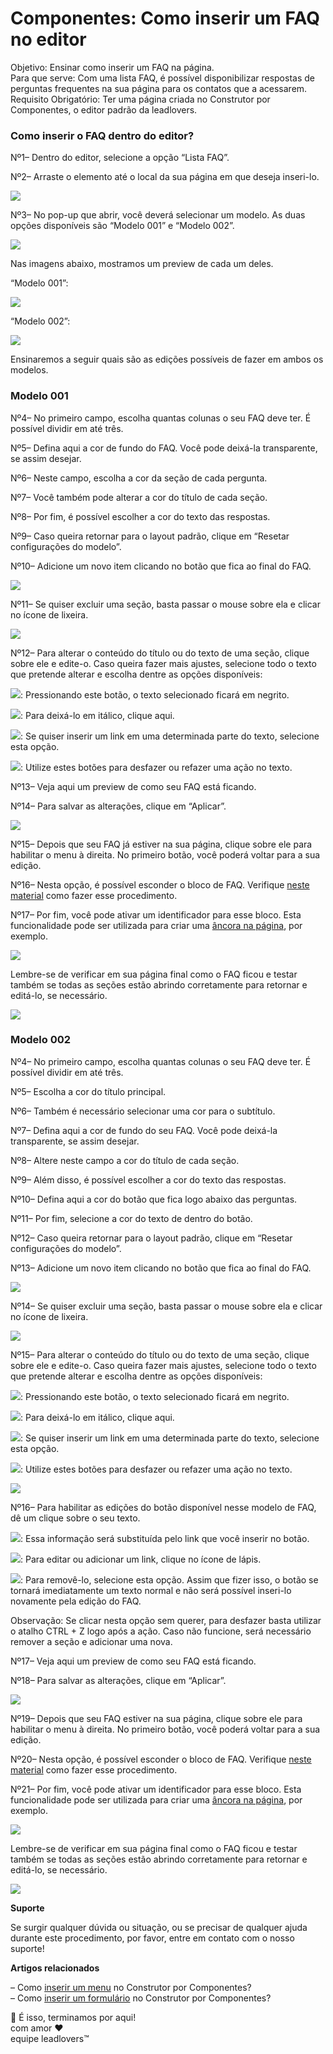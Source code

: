 # Componentes: Como inserir um FAQ no editor

Objetivo: Ensinar como inserir um FAQ na página.\
Para que serve: Com uma lista FAQ, é possível disponibilizar respostas de perguntas frequentes na sua página para os contatos que a acessarem.\
Requisito Obrigatório: Ter uma página criada no Construtor por Componentes, o editor padrão da leadlovers.

### Como inserir o FAQ dentro do editor? <a href="#como-inserir" id="como-inserir"></a>

Nº1– Dentro do editor, selecione a opção “Lista FAQ”.

Nº2– Arraste o elemento até o local da sua página em que deseja inseri-lo.

[![](https://legado.leadlovers.site/wp-content/uploads/2022/02/img01.png)](https://legado.leadlovers.site/wp-content/uploads/2022/02/img01.png)

Nº3– No pop-up que abrir, você deverá selecionar um modelo. As duas opções disponíveis são “Modelo 001” e “Modelo 002”.

[![](https://legado.leadlovers.site/wp-content/uploads/2022/02/img02.png)](https://legado.leadlovers.site/wp-content/uploads/2022/02/img02.png)

Nas imagens abaixo, mostramos um preview de cada um deles.&#x20;

“Modelo 001”:

[![](https://legado.leadlovers.site/wp-content/uploads/2022/02/img03.png)](https://legado.leadlovers.site/wp-content/uploads/2022/02/img03.png)

“Modelo 002”:

[![](https://legado.leadlovers.site/wp-content/uploads/2022/02/img04.png)](https://legado.leadlovers.site/wp-content/uploads/2022/02/img04.png)

Ensinaremos a seguir quais são as edições possíveis de fazer em ambos os modelos.

### Modelo 001 <a href="#modelo-001" id="modelo-001"></a>

Nº4– No primeiro campo, escolha quantas colunas o seu FAQ deve ter. É possível dividir em até três.

Nº5– Defina aqui a cor de fundo do FAQ. Você pode deixá-la transparente, se assim desejar.

Nº6– Neste campo, escolha a cor da seção de cada pergunta.

Nº7– Você também pode alterar a cor do título de cada seção.&#x20;

Nº8– Por fim, é possível escolher a cor do texto das respostas.

Nº9– Caso queira retornar para o layout padrão, clique em “Resetar configurações do modelo”.

Nº10– Adicione um novo item clicando no botão que fica ao final do FAQ.

[![](https://legado.leadlovers.site/wp-content/uploads/2022/02/img05.png)](https://legado.leadlovers.site/wp-content/uploads/2022/02/img05.png)

Nº11– Se quiser excluir uma seção, basta passar o mouse sobre ela e clicar no ícone de lixeira.

[![](https://legado.leadlovers.site/wp-content/uploads/2022/02/img06.png)](https://legado.leadlovers.site/wp-content/uploads/2022/02/img06.png)

Nº12– Para alterar o conteúdo do título ou do texto de uma seção, clique sobre ele e edite-o. Caso queira fazer mais ajustes, selecione todo o texto que pretende alterar e escolha dentre as opções disponíveis:

![](https://legado.leadlovers.site/wp-content/uploads/2022/02/icon-negrito.png): Pressionando este botão, o texto selecionado ficará em negrito.

![](https://legado.leadlovers.site/wp-content/uploads/2022/02/icon-italico.png): Para deixá-lo em itálico, clique aqui.

![](https://legado.leadlovers.site/wp-content/uploads/2022/02/icon-link.png): Se quiser inserir um link em uma determinada parte do texto, selecione esta opção.&#x20;

![](https://legado.leadlovers.site/wp-content/uploads/2022/02/icon-desfazer.png): Utilize estes botões para desfazer ou refazer uma ação no texto.

Nº13– Veja aqui um preview de como seu FAQ está ficando.&#x20;

Nº14– Para salvar as alterações, clique em “Aplicar”.

[![](https://legado.leadlovers.site/wp-content/uploads/2022/02/img07.png)](https://legado.leadlovers.site/wp-content/uploads/2022/02/img07.png)

Nº15– Depois que seu FAQ já estiver na sua página, clique sobre ele para habilitar o menu à direita. No primeiro botão, você poderá voltar para a sua edição.

Nº16– Nesta opção, é possível esconder o bloco de FAQ. Verifique [neste material](https://suporte.love/componentes-como-esconder-um-elemento-no-computador-ou-celular/) como fazer esse procedimento.

Nº17– Por fim, você pode ativar um identificador para esse bloco. Esta funcionalidade pode ser utilizada para criar uma [âncora na página](https://suporte.love/componentes-como-fazer-ancora-na-pagina/), por exemplo.

[![](https://legado.leadlovers.site/wp-content/uploads/2022/02/img08.png)](https://legado.leadlovers.site/wp-content/uploads/2022/02/img08.png)

Lembre-se de verificar em sua página final como o FAQ ficou e testar também se todas as seções estão abrindo corretamente para retornar e editá-lo, se necessário.

[![](https://legado.leadlovers.site/wp-content/uploads/2022/02/img09.png)](https://legado.leadlovers.site/wp-content/uploads/2022/02/img09.png)

### Modelo 002 <a href="#modelo-002" id="modelo-002"></a>

Nº4– No primeiro campo, escolha quantas colunas o seu FAQ deve ter. É possível dividir em até três.

Nº5– Escolha a cor do título principal.

Nº6– Também é necessário selecionar uma cor para o subtítulo.

Nº7– Defina aqui a cor de fundo do seu FAQ. Você pode deixá-la transparente, se assim desejar.

Nº8– Altere neste campo a cor do título de cada seção.&#x20;

Nº9– Além disso, é possível escolher a cor do texto das respostas.

Nº10– Defina aqui a cor do botão que fica logo abaixo das perguntas.

Nº11– Por fim, selecione a cor do texto de dentro do botão.

Nº12– Caso queira retornar para o layout padrão, clique em “Resetar configurações do modelo”.

Nº13– Adicione um novo item clicando no botão que fica ao final do FAQ.

[![](https://legado.leadlovers.site/wp-content/uploads/2022/02/img10.png)](https://legado.leadlovers.site/wp-content/uploads/2022/02/img10.png)

Nº14– Se quiser excluir uma seção, basta passar o mouse sobre ela e clicar no ícone de lixeira.

[![](https://legado.leadlovers.site/wp-content/uploads/2022/02/img11.png)](https://legado.leadlovers.site/wp-content/uploads/2022/02/img11.png)

Nº15– Para alterar o conteúdo do título ou do texto de uma seção, clique sobre ele e edite-o. Caso queira fazer mais ajustes, selecione todo o texto que pretende alterar e escolha dentre as opções disponíveis:

![](https://legado.leadlovers.site/wp-content/uploads/2022/02/icon-negrito.png): Pressionando este botão, o texto selecionado ficará em negrito.

![](https://legado.leadlovers.site/wp-content/uploads/2022/02/icon-italico.png): Para deixá-lo em itálico, clique aqui.

![](https://legado.leadlovers.site/wp-content/uploads/2022/02/icon-link.png): Se quiser inserir um link em uma determinada parte do texto, selecione esta opção.&#x20;

![](https://legado.leadlovers.site/wp-content/uploads/2022/02/icon-desfazer.png): Utilize estes botões para desfazer ou refazer uma ação no texto.

[![](https://legado.leadlovers.site/wp-content/uploads/2022/02/img12.png)](https://legado.leadlovers.site/wp-content/uploads/2022/02/img12.png)

Nº16– Para habilitar as edições do botão disponível nesse modelo de FAQ, dê um clique sobre o seu texto.

![](https://legado.leadlovers.site/wp-content/uploads/2022/02/icon-href.png): Essa informação será substituída pelo link que você inserir no botão.

![](https://legado.leadlovers.site/wp-content/uploads/2022/02/icon-editar.png): Para editar ou adicionar um link, clique no ícone de lápis.

![](https://legado.leadlovers.site/wp-content/uploads/2022/02/icon-link-1.png): Para removê-lo, selecione esta opção. Assim que fizer isso, o botão se tornará imediatamente um texto normal e não será possível inseri-lo novamente pela edição do FAQ.

Observação: Se clicar nesta opção sem querer, para desfazer basta utilizar o atalho CTRL + Z logo após a ação. Caso não funcione, será necessário remover a seção e adicionar uma nova. &#x20;

Nº17– Veja aqui um preview de como seu FAQ está ficando.&#x20;

Nº18– Para salvar as alterações, clique em “Aplicar”.

[![](https://legado.leadlovers.site/wp-content/uploads/2022/02/img13.png)](https://legado.leadlovers.site/wp-content/uploads/2022/02/img13.png)

Nº19– Depois que seu FAQ estiver na sua página, clique sobre ele para habilitar o menu à direita. No primeiro botão, você poderá voltar para a sua edição.

Nº20– Nesta opção, é possível esconder o bloco de FAQ. Verifique [neste material](https://suporte.love/componentes-como-esconder-um-elemento-no-computador-ou-celular/) como fazer esse procedimento.

Nº21– Por fim, você pode ativar um identificador para esse bloco. Esta funcionalidade pode ser utilizada para criar uma [âncora na página](https://suporte.love/componentes-como-fazer-ancora-na-pagina/), por exemplo.

[![](https://legado.leadlovers.site/wp-content/uploads/2022/02/img14.png)](https://legado.leadlovers.site/wp-content/uploads/2022/02/img14.png)

Lembre-se de verificar em sua página final como o FAQ ficou e testar também se todas as seções estão abrindo corretamente para retornar e editá-lo, se necessário.

[![](https://legado.leadlovers.site/wp-content/uploads/2022/02/img15.png)](https://legado.leadlovers.site/wp-content/uploads/2022/02/img15.png)

**Suporte**

Se surgir qualquer dúvida ou situação, ou se precisar de qualquer ajuda durante este procedimento, por favor, entre em contato com o nosso suporte!

**Artigos relacionados**

– Como [inserir um menu](https://suporte.love/como-criar-um-menu-no-componentes/) no Construtor por Componentes?\
– Como [inserir um formulário](https://suporte.love/componentes-como-criar-um-formulario-dentro-do-editor/) no Construtor por Componentes?&#x20;

🏁 É isso, terminamos por aqui!\
com amor ❤\
equipe leadlovers™
